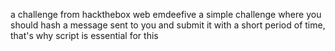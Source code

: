 a challenge from hackthebox web emdeefive
a simple challenge where you should hash a message sent to you
and submit it with a short period of time, that's why script is essential for this